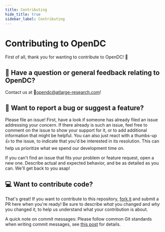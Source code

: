 ```yaml
---
title: Contributing
hide_title: true
sidebar_label: Contributing
---
```


# Contributing to OpenDC

First of all, thank you for wanting to contribute to OpenDC! 🎉

## 💬 Have a question or general feedback relating to OpenDC?

Contact us at 📧[opendc@atlarge-research.com](mailto:opendc@atlarge-research.com)!

## 🐞 Want to report a bug or suggest a feature?

Please file an issue! First, have a look if someone has already filed an issue addressing your concern. If there already
is such an issue, feel free to comment on the issue to show your support for it, or to add additional information that
might be helpful. You can also just react with a thumbs-up 👍 to the issue, to indicate that you'd be interested in its
resolution. This can help us prioritize what we spend our development time on.

If you can't find an issue that fits your problem or feature request, open a new one. Describe actual and expected
behavior, and be as detailed as you can. We'll get back to you asap!

## 💻 Want to contribute code?

That's great! If you want to contribute to this
repository, [fork it](https://github.com/atlarge-research/opendc/new/master) and submit a PR here when you're ready! Be
sure to describe *what* you changed and *why* you changed it, to help us understand what your contribution is about.

A quick note on commit messages: Please follow common Git standards when writing commit messages,
see [this post](https://chris.beams.io/posts/git-commit/) for details.
